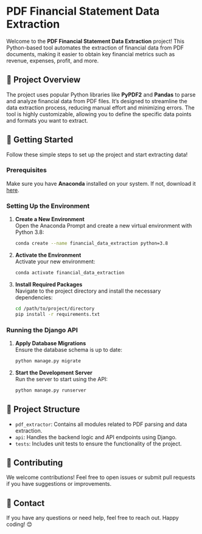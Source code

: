 # PDF Financial Statement Data Extraction

Welcome to the **PDF Financial Statement Data Extraction** project! This Python-based tool automates the extraction of financial data from PDF documents, making it easier to obtain key financial metrics such as revenue, expenses, profit, and more.

## 📝 Project Overview

The project uses popular Python libraries like **PyPDF2** and **Pandas** to parse and analyze financial data from PDF files. It’s designed to streamline the data extraction process, reducing manual effort and minimizing errors. The tool is highly customizable, allowing you to define the specific data points and formats you want to extract.

## 🚀 Getting Started

Follow these simple steps to set up the project and start extracting data!

### Prerequisites

Make sure you have **Anaconda** installed on your system. If not, download it [here](https://www.anaconda.com/products/distribution).

### Setting Up the Environment

1. **Create a New Environment**  
   Open the Anaconda Prompt and create a new virtual environment with Python 3.8:
   ```bash
   conda create --name financial_data_extraction python=3.8
   ```

2. **Activate the Environment**  
   Activate your new environment:
   ```bash
   conda activate financial_data_extraction
   ```

3. **Install Required Packages**  
   Navigate to the project directory and install the necessary dependencies:
   ```bash
   cd /path/to/project/directory
   pip install -r requirements.txt
   ```

### Running the Django API

1. **Apply Database Migrations**  
   Ensure the database schema is up to date:
   ```bash
   python manage.py migrate
   ```

2. **Start the Development Server**  
   Run the server to start using the API:
   ```bash
   python manage.py runserver
   ```

## 📂 Project Structure

- `pdf_extractor`: Contains all modules related to PDF parsing and data extraction.
- `api`: Handles the backend logic and API endpoints using Django.
- `tests`: Includes unit tests to ensure the functionality of the project.

## 🤝 Contributing

We welcome contributions! Feel free to open issues or submit pull requests if you have suggestions or improvements.

## 📧 Contact

If you have any questions or need help, feel free to reach out. Happy coding! 😊